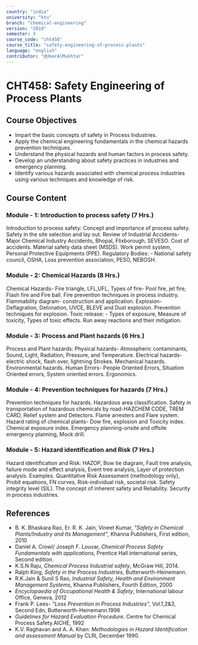 ```yaml
---
country: "india"
university: "ktu"
branch: "chemical-engineering"
version: "2019"
semester: 8
course_code: "cht458"
course_title: "safety-engineering-of-process-plants"
language: "english"
contributor: "@UmarAlMukhtar"
---
```


# CHT458: Safety Engineering of Process Plants

## Course Objectives

- Impart the basic concepts of safety in Process Industries.
- Apply the chemical engineering fundamentals in the chemical hazards prevention techniques.
- Understand the physical hazards and human factors in process safety.
- Develop an understanding about safety practices in industries and emergency planning.
- Identify various hazards associated with chemical process industries using various techniques and knowledge of risk.

## Course Content

### Module - 1: Introduction to process safety (7 Hrs.)

Introduction to process safety: Concept and importance of process safety. Safety in the site selection and lay out. Review of Industrial Accidents- Major Chemical Industry Accidents, Bhopal, Flixborough, SEVESO. Cost of accidents. Material safety data sheet (MSDS). Work permit system, Personal Protective Equipments (PPE). Regulatory Bodies: - National safety council, OSHA, Loss prevention association, PESO, NEBOSH.

### Module - 2: Chemical Hazards (8 Hrs.)

Chemical Hazards- Fire triangle, LFL,UFL, Types of fire- Pool fire, jet fire, Flash fire and Fire ball. Fire prevention techniques in process industry. Flammability diagram- construction and application. Explosion- Deflagration, Detonation, UVCE, BLEVE and Dust explosion. Prevention techniques for explosion. Toxic release: - Types of exposure, Measure of toxicity, Types of toxic effects. Run away reactions and their mitigation.

### Module - 3: Process and Plant hazards (6 Hrs.)

Process and Plant hazards: Physical hazards- Atmospheric contaminants, Sound, Light, Radiation, Pressure, and Temperature. Electrical hazards- electric shock, flash over, lightning Strokes. Mechanical hazards. Environmental hazards. Human Errors- People Oriented Errors, Situation Oriented errors, System oriented errors. Ergonomics.

### Module - 4: Prevention techniques for hazards (7 Hrs.)

Prevention techniques for hazards. Hazardous area classification. Safety in transportation of hazardous chemicals by road-HAZCHEM CODE, TREM CARD, Relief system and Detectors. Flame arresters and Flare system. Hazard rating of chemical plants- Dow fire, explosion and Toxicity index. Chemical exposure index. Emergency planning-onsite and offsite emergency planning, Mock drill.

### Module - 5: Hazard identification and Risk (7 Hrs.)

Hazard identification and Risk: HAZOP, Bow tie diagram, Fault tree analysis, failure mode and effect analysis, Event tree analysis, Layer of protection analysis. Examples. Quantitative Risk Assessment (methodology only), Probit equations, FN curves, Risk-individual risk, societal risk. Safety integrity level (SIL). The concept of inherent safety and Reliability. Security in process industries.

## References

- B. K. Bhaskara Rao, Er. R. K. Jain, Vineet Kumar, _"Safety in Chemical Plants/Industry and Its Management"_, Khanna Publishers, First edition, 2010
- Daniel A. Crowl/ Joseph F. Louvar, _Chemical Process Safety Fundamentals with applications_, Prentice Hall international series, Second edition.
- K.S.N Raju, _Chemical Process Industrial safety_, McGraw Hill, 2014.
- Ralph King, _Safety in the Process Industries_, Butterworth-Heinemann.
- R.K.Jain & Sunil S Rao, _Industrial Safety, Health and Environment Management Systems_, Khanna Publishers, Fourth Edition, 2000
- _Encyclopaedia of Occupational Health & Safety_, International labour Office, Geneva, 2012
- Frank P. Lees- _"Loss Prevention in Process Industries"_, Vol.1,2&3, Second Edn, Butterworth-Heinemann.1996
- _Guidelines for Hazard Evaluation Procedure_. Centre for Chemical Process Safety.AICHE, 1992
- K.V. Raghavan and A. A. Khan: _Methodologies in Hazard Identification and assessment Manual_ by CLRI, December 1990.
